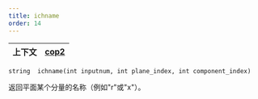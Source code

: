 ```yaml
---
title: ichname
order: 14
---
```

| 上下文 | [cop2](../contexts/cop2.html) |
| --- | --- |

`string  ichname(int inputnum, int plane_index, int component_index)`

返回平面某个分量的名称（例如"r"或"x"）。